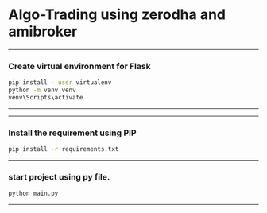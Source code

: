 # Algo-Trading using zerodha and amibroker


---
### Create virtual environment for Flask

```bash
pip install --user virtualenv
python -m venv venv
venv\Scripts\activate
```

---

---

### Install the requirement using PIP
```bash
pip install -r requirements.txt
```


---


### start project using py file.

```bash
python main.py
```

---
